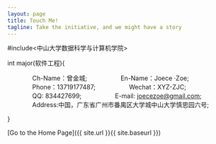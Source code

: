 ```yaml
---
layout: page
title: Touch Me!
tagline: Take the initiative, and we might have a story
---
```


#include<中山大学数据科学与计算机学院>

int major(软件工程){

　　　　Ch-Name：曾金城;
    
　　　　En-Name：Joece ·Zoe;
    
　　　　Phone：13719177487;
    
　　　　Wechat：XYZ-ZJC;
    
　　　　QQ: 834427699;
    
　　　　E-mail: joecezoe@gmail.com;
    
　　　　Address:中国，广东省广州市番禺区大学城中山大学慎思园六号;
        
} 

[Go to the Home Page]({{ site.url }}{{ site.baseurl }})
